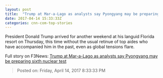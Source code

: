 ```yaml
---
layout: post
title:  "Trump at Mar-a-Lago as analysts say Pyongyang may be preparing sixth nuclear test"
date: 2017-04-14 15:33:33Z
categories: cnn-com-top-stories
---
```


President Donald Trump arrived for another weekend at his languid Florida resort on Thursday, this time without the usual retinue of top aides who have accompanied him in the past, even as global tensions flare.


Full story on F3News: [Trump at Mar-a-Lago as analysts say Pyongyang may be preparing sixth nuclear test](http://www.f3nws.com/n/mVdMTF)

> Posted on: Friday, April 14, 2017 8:33:33 PM

